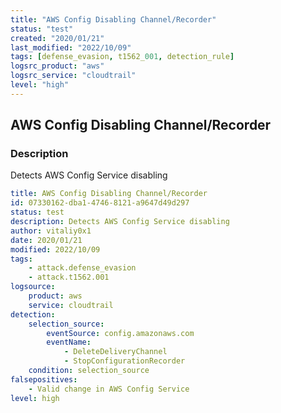 ```yaml
---
title: "AWS Config Disabling Channel/Recorder"
status: "test"
created: "2020/01/21"
last_modified: "2022/10/09"
tags: [defense_evasion, t1562_001, detection_rule]
logsrc_product: "aws"
logsrc_service: "cloudtrail"
level: "high"
---
```


## AWS Config Disabling Channel/Recorder

### Description

Detects AWS Config Service disabling

```yml
title: AWS Config Disabling Channel/Recorder
id: 07330162-dba1-4746-8121-a9647d49d297
status: test
description: Detects AWS Config Service disabling
author: vitaliy0x1
date: 2020/01/21
modified: 2022/10/09
tags:
    - attack.defense_evasion
    - attack.t1562.001
logsource:
    product: aws
    service: cloudtrail
detection:
    selection_source:
        eventSource: config.amazonaws.com
        eventName:
            - DeleteDeliveryChannel
            - StopConfigurationRecorder
    condition: selection_source
falsepositives:
    - Valid change in AWS Config Service
level: high

```
